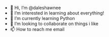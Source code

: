 - 👋 Hi, I’m @daleshawnee
- 👀 I’m interested in learning about everything!
- 🌱 I’m currently learning Python
- 💞️ I’m looking to collaborate on things i like  
- 📫 How to reach me email

<!---
daleshawnee/daleshawnee is a ✨ special ✨ repository because its `README.md` (this file) appears on your GitHub profile.
You can click the Preview link to take a look at your changes.
--->
